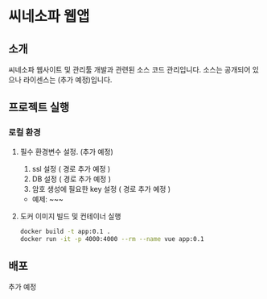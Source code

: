 # 씨네소파 웹앱

## 소개

씨네소파 웹사이트 및 관리툴 개발과 관련된 소스 코드 관리입니다. 소스는 공개되어 있으나 라이센스는 (추가 예정)입니다.

## 프로젝트 실행

### 로컬 환경

1. 필수 환경변수 설정. (추가 예정)
    1. ssl 설정 ( 경로 추가 예정 )
    1. DB 설정 ( 경로 추가 예정 )
    1. 암호 생성에 필요한 key 설정 ( 경로 추가 예정 )

    - 예제: ~~~

1. 도커 이미지 빌드 및 컨테이너 실행

    ```bash
    docker build -t app:0.1 .
    docker run -it -p 4000:4000 --rm --name vue app:0.1
    ```


## 배포

추가 예정
